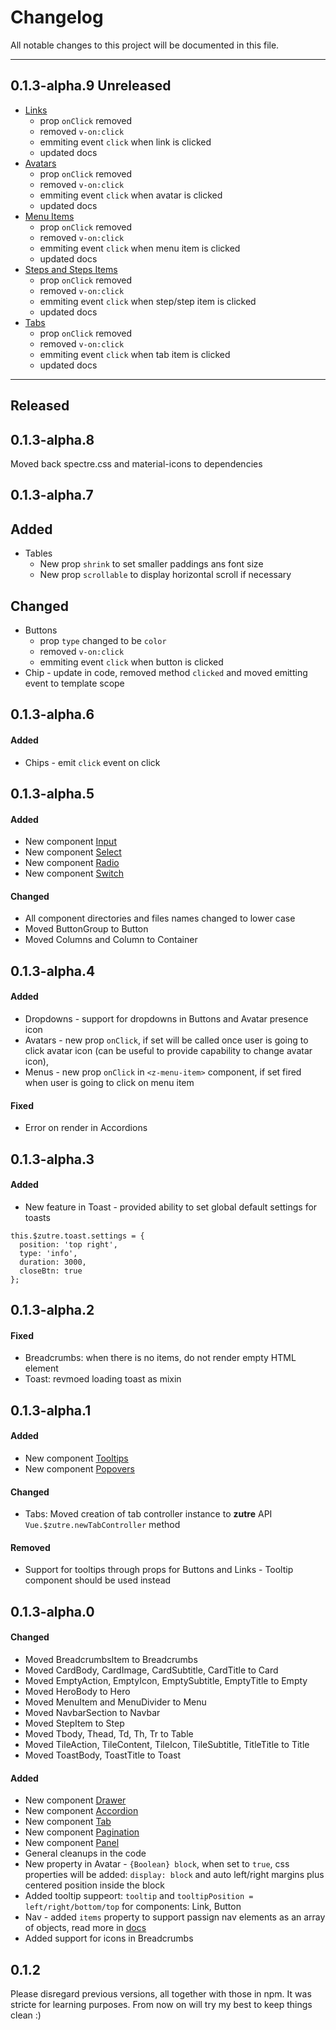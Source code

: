 # Changelog


All notable changes to this project will be documented in this file.

---

## 0.1.3-alpha.9 Unreleased
* [Links](https://maclisowski.github.io/zutre/#/utilities/link) 
  * prop `onClick` removed
  * removed `v-on:click`
  * emmiting event `click` when link is clicked
  * updated docs
* [Avatars](https://maclisowski.github.io/zutre/#/components/avatars)
  * prop `onClick` removed
  * removed `v-on:click`
  * emmiting event `click` when avatar is clicked
  * updated docs
* [Menu Items](https://maclisowski.github.io/zutre/#/components/menu)
  * prop `onClick` removed
  * removed `v-on:click`
  * emmiting event `click` when menu item is clicked
  * updated docs
* [Steps and Steps Items](https://maclisowski.github.io/zutre/#/components/steps)
  * prop `onClick` removed
  * removed `v-on:click`
  * emmiting event `click` when step/step item is clicked
  * updated docs
* [Tabs](https://maclisowski.github.io/zutre/#/components/tabs)
  * prop `onClick` removed
  * removed `v-on:click`
  * emmiting event `click` when tab item is clicked
  * updated docs

---

## Released 
## 0.1.3-alpha.8

Moved back spectre.css and material-icons to dependencies
## 0.1.3-alpha.7

## Added
* Tables
  * New prop `shrink` to set smaller paddings ans font size
  * New prop `scrollable` to display horizontal scroll if necessary
  
## Changed
* Buttons
  * prop `type` changed to be `color`
  * removed `v-on:click`
  * emmiting event `click` when button is clicked
* Chip - update in code, removed method `clicked` and moved emitting event to template scope

## 0.1.3-alpha.6

#### Added
* Chips - emit `click` event on click 

## 0.1.3-alpha.5

#### Added
* New component [Input](https://maclisowski.github.io/zutre/#/elements/forms)
* New component [Select](https://maclisowski.github.io/zutre/#/elements/forms)
* New component [Radio](https://maclisowski.github.io/zutre/#/elements/forms)
* New component [Switch](https://maclisowski.github.io/zutre/#/elements/forms)

#### Changed
* All component directories and files names changed to lower case
* Moved ButtonGroup to Button
* Moved Columns and Column to Container

## 0.1.3-alpha.4

#### Added
* Dropdowns - support for dropdowns in Buttons and Avatar presence icon
* Avatars - new prop `onClick`, if set will be called once user is going to click avatar icon (can be useful to provide capability to change avatar icon),
* Menus - new prop `onClick` in `<z-menu-item>` component, if set fired when user is going to click on menu item

#### Fixed
* Error on render in Accordions

## 0.1.3-alpha.3

#### Added
* New feature in Toast - provided ability to set global default settings for toasts

```
this.$zutre.toast.settings = {
  position: 'top right',
  type: 'info',
  duration: 3000,
  closeBtn: true  
};
```

## 0.1.3-alpha.2

#### Fixed
* Breadcrumbs: when there is no items, do not render empty HTML element
* Toast: revmoed loading toast as mixin

## 0.1.3-alpha.1

#### Added

* New component [Tooltips](https://maclisowski.github.io/zutre/#/components/tooltips)
* New component [Popovers](https://maclisowski.github.io/zutre/#/components/popovers)

#### Changed
* Tabs: Moved creation of tab controller instance to **zutre** API `Vue.$zutre.newTabController` method

#### Removed
* Support for tooltips through props for Buttons and Links - Tooltip component should be used instead


## 0.1.3-alpha.0

#### Changed

* Moved BreadcrumbsItem to Breadcrumbs
* Moved CardBody, CardImage, CardSubtitle, CardTitle to Card
* Moved EmptyAction, EmptyIcon, EmptySubtitle, EmptyTitle to Empty
* Moved HeroBody to Hero
* Moved MenuItem and MenuDivider to Menu
* Moved NavbarSection to Navbar
* Moved StepItem to Step
* Moved Tbody, Thead, Td, Th, Tr to Table
* Moved TileAction, TileContent, TileIcon, TileSubtitle, TitleTitle to Title
* Moved ToastBody, ToastTitle to Toast

#### Added
* New component [Drawer](https://maclisowski.github.io/zutre/#/components/drawer)
* New component [Accordion](https://maclisowski.github.io/zutre/#/components/accordions)
* New component [Tab](https://maclisowski.github.io/zutre/#/components/tabs)
* New component [Pagination](https://maclisowski.github.io/zutre/#/components/pagination)
* New component [Panel](https://maclisowski.github.io/zutre/#/components/panels)
* General cleanups in the code
* New property in Avatar - `{Boolean} block`, when set to `true`, css properties will be added: `display: block` and auto left/right margins plus centered position inside the block  
* Added tooltip suppeort: `tooltip` and `tooltipPosition = left/right/bottom/top` for components: Link, Button
* Nav - added `items` property to support passign nav elements as an array of objects, read more in [docs](https://maclisowski.github.io/zutre/#/components/nav)
* Added support for icons in Breadcrumbs

## 0.1.2

Please disregard previous versions, all together with those in npm. It was stricte for learning purposes. From now on will try my best to keep things clean :) 
